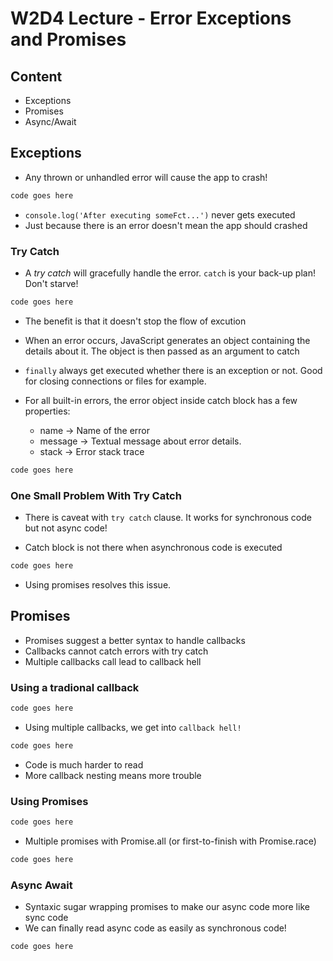 # W2D4 Lecture - Error Exceptions and Promises

## Content

- Exceptions
- Promises
- Async/Await

## Exceptions

- Any thrown or unhandled error will cause the app to crash!

```javascript
code goes here
```

- `console.log('After executing someFct...')` never gets executed
- Just because there is an error doesn't mean the app should crashed

### Try Catch

- A _try catch_ will gracefully handle the error. `catch` is your back-up plan! Don't starve!

```javascript
code goes here
```

- The benefit is that it doesn't stop the flow of excution
- When an error occurs, JavaScript generates an object containing the details about it. The object is then passed as an argument to catch
- `finally` always get executed whether there is an exception or not. Good for closing connections or files for example.

- For all built-in errors, the error object inside catch block has a few properties:

  - name -> Name of the error
  - message -> Textual message about error details.
  - stack -> Error stack trace

```javascript
code goes here
```

### One Small Problem With Try Catch

- There is caveat with `try catch` clause. It works for synchronous code but not async code!

- Catch block is not there when asynchronous code is executed

```javascript
code goes here
```

- Using promises resolves this issue.

## Promises

- Promises suggest a better syntax to handle callbacks
- Callbacks cannot catch errors with try catch
- Multiple callbacks call lead to callback hell

### Using a tradional callback

```javascript
code goes here
```

- Using multiple callbacks, we get into `callback hell!`

```javascript
code goes here
```

- Code is much harder to read
- More callback nesting means more trouble

### Using Promises

```javascript
code goes here
```

- Multiple promises with Promise.all (or first-to-finish with Promise.race)

```javascript
code goes here
```

### Async Await

- Syntaxic sugar wrapping promises to make our async code more like sync code
- We can finally read async code as easily as synchronous code!

```javascript
code goes here
```
